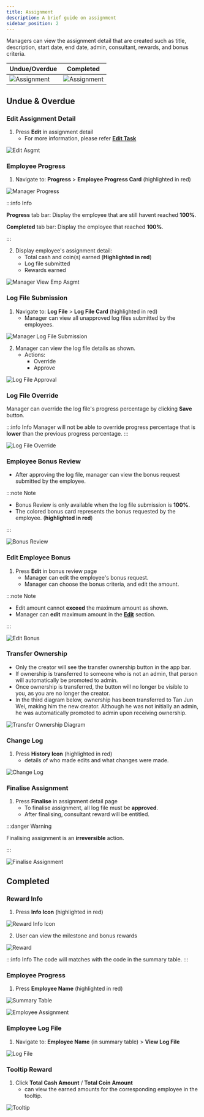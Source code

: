 ```yaml
---
title: Assignment
description: A brief guide on assignment
sidebar_position: 2
---
```


Managers can view the assignment detail that are created such as title, description, start date, end date, admin, consultant, rewards, and bonus criteria.

| Undue/Overdue                                                | Completed                                                | 
|--------------------------------------------------------------|----------------------------------------------------------|
| ![Assignment](../../../../../static/img/integration/vision/task/mgrAssignmentDetail.png) | ![Assignment](../../../../../static/img/integration/vision/task/mgrCompleteAsgmt.png)|

## Undue & Overdue 

### Edit Assignment Detail
1. Press **Edit** in assignment detail
    - For more information, please refer [**Edit Task**](task_creation/task-edit)

![Edit Asgmt](../../../../../static/img/integration/vision/task/editAsgmt.png)

### Employee Progress
1. Navigate to: **Progress** > **Employee Progress Card** (highlighted in red)

![Manager Progress](../../../../../static/img/integration/vision/task/mgrProgress.png)

:::info Info

**Progress** tab bar: Display the employee that are still havent reached **100%**.

**Completed** tab bar: Display the employee that reached **100%**.

:::

2. Display employee's assignment detail: 
    - Total cash and coin(s) earned (**Highlighted in red**)
    - Log file submitted 
    - Rewards earned


![Manager View Emp Asgmt](../../../../../static/img/integration/vision/task/mgrViewEmpAsgmt.png)


### Log File Submission
1. Navigate to: **Log File** > **Log File Card** (highlighted in red)
    - Manager can view all unapproved log files submitted by the employees.

![Manager Log File Submission](../../../../../static/img/integration/vision/task/mgrLogFile.png)

2. Manager can view the log file details as shown.
    - Actions: 
        - Override
        - Approve

![Log File Approval](../../../../../static/img/integration/vision/task/logFileApproval.png)

### Log File Override
Manager can override the log file's progress percentage by clicking **Save** button.

:::info Info
    Manager will not be able to override progress percentage that is **lower** than the previous progress percentage.
:::

![Log File Override](../../../../../static/img/integration/vision/task/logFileOverride.png)

### Employee Bonus Review
- After approving the log file, manager can view the bonus request submitted by the employee.

:::note Note

- Bonus Review is only available when the log file submission is **100%**.
- The colored bonus card represents the bonus requested by the employee. (**highlighted in red**)

:::

![Bonus Review](../../../../../static/img/integration/vision/task/bonusReview.png)

### Edit Employee Bonus 
1. Press **Edit** in bonus review page
    - Manager can edit the employee's bonus request.
    - Manager can choose the bonus criteria, and edit the amount.

:::note Note

- Edit amount cannot **exceed** the maximum amount as shown.
- Manager can **edit** maximum amount in the [**Edit**](./task_creation/task-edit.md) section.

:::

![Edit Bonus](../../../../../static/img/integration/vision/task/editBonus.png)

### Transfer Ownership
- Only the creator will see the transfer ownership button in the app bar.
- If ownership is transferred to someone who is not an admin, that person will automatically be promoted to admin.
- Once ownership is transferred, the button will no longer be visible to you, as you are no longer the creator.
- In the third diagram below, ownership has been transferred to Tan Jun Wei, making him the new creator. Although he was not initially an admin, he was automatically promoted to admin upon receiving ownership.

![Transfer Ownership Diagram](../../../../../static/img/integration/vision/task/mgr_transferOwnership.png)

### Change Log
1. Press **History Icon** (highlighted in red)
    - details of who made edits and what changes were made.

![Change Log](../../../../../static/img/integration/vision/task/changeLog.png)

### Finalise Assignment
1. Press **Finalise** in assignment detail page
    - To finalise assignment, all log file must be **approved**.
    - After finalising, consultant reward will be entitled.

:::danger Warning

Finalising assignment is an **irreversible** action.

:::

![Finalise Assignment](../../../../../static/img/integration/vision/task/finaliseAsgmt.png)

## Completed 

### Reward Info
1. Press **Info Icon** (highlighted in red)

![Reward Info Icon](../../../../../static/img/integration/vision/task/rwdInfoIcon.png)

2. User can view the milestone and bonus rewards 

![Reward](../../../../../static/img/integration/vision/task/rewardDialog.png)

:::info Info
    The code will matches with the code in the summary table.
:::

### Employee Progress
1.  Press **Employee Name** (highlighted in red)

![Summary Table](../../../../../static/img/integration/vision/task/summaryTable-1.png)

![Employee Assignment](../../../../../static/img/integration/vision/task/mgrViewEmpCompleteAsmgt.png)


### Employee Log File
1. Navigate to: **Employee Name** (in summary table) > **View Log File** 

![Log File](../../../../../static/img/integration/vision/task/logFile.png)

### Tooltip Reward
1. Click **Total Cash Amount** / **Total Coin Amount** 
    - can view the earned amounts for the corresponding employee in the tooltip.

![Tooltip](../../../../../static/img/integration/vision/task/tooltipAsgmt.png)

